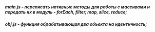 ##### main.js - переписать нативные методы для работы с массивами и передать их в модуль - forEach, filter, map, slice, reduce;

##### obj.js - функция обрабатывающая два объекта на идентичность;
